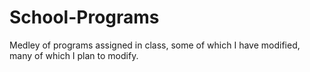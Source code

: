# School-Programs
Medley of programs assigned in class, some of which I have modified, many of which I plan to modify.
